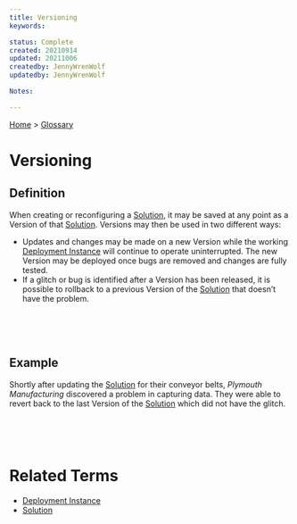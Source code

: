 ```yaml
---
title: Versioning
keywords: 

status: Complete
created: 20210914
updated: 20211006
createdby: JennyWrenWolf
updatedby: JennyWrenWolf

Notes:  

---
```

[Home](../Index.md) > [Glossary](./Index.md)

# Versioning 
## Definition
When creating or reconfiguring a [Solution](./Solution.md), it may be saved at any point as a Version of that [Solution](./Solution.md).  Versions may then be used in two different ways:
- Updates and changes may be made on a new Version while the working [Deployment Instance](./DeploymentInstance.md) will continue to operate uninterrupted. The new Version may be deployed once bugs are removed and changes are fully tested.   
- If a glitch or bug is identified after a Version has been released, it is possible to rollback to a previous Version of the [Solution](./Solution.md) that doesn’t have the problem.  

<br>
<br>
<br>

## Example
Shortly after updating the [Solution](./Solution.md) for their conveyor belts, *Plymouth Manufacturing* discovered a problem in capturing data.  They were able to revert back to the last Version of the [Solution](./Solution.md) which did not have the glitch. 

<br>
<br>
<br>

# Related Terms
- [Deployment Instance](./DeploymentInstance.md)
- [Solution](./Solution.md)